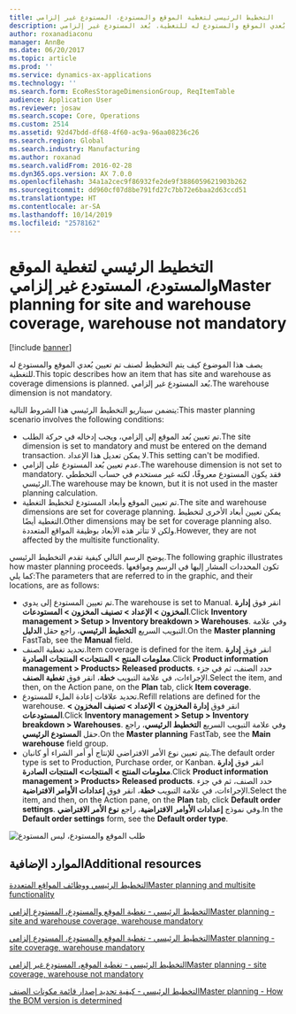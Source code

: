 ```yaml
---
title: التخطيط الرئيسي لتغطية الموقع والمستودع، المستودع غير إلزامي
description: يصف هذا الموضوع كيف يتم التخطيط لصنف تم تعيين بُعدي الموقع والمستودع له للتغطية. بُعد المستودع غير إلزامي.
author: roxanadiaconu
manager: AnnBe
ms.date: 06/20/2017
ms.topic: article
ms.prod: ''
ms.service: dynamics-ax-applications
ms.technology: ''
ms.search.form: EcoResStorageDimensionGroup, ReqItemTable
audience: Application User
ms.reviewer: josaw
ms.search.scope: Core, Operations
ms.custom: 2514
ms.assetid: 92d47bdd-df68-4f60-ac9a-96aa08236c26
ms.search.region: Global
ms.search.industry: Manufacturing
ms.author: roxanad
ms.search.validFrom: 2016-02-28
ms.dyn365.ops.version: AX 7.0.0
ms.openlocfilehash: 34a1a2cec9f86932fe2de9f3886059621903b262
ms.sourcegitcommit: dd960cf07d8be791fd27c7bb72e6baa2d63ccd51
ms.translationtype: HT
ms.contentlocale: ar-SA
ms.lasthandoff: 10/14/2019
ms.locfileid: "2578162"
---
```

# <a name="master-planning-for-site-and-warehouse-coverage-warehouse-not-mandatory"></a><span data-ttu-id="21574-104">التخطيط الرئيسي لتغطية الموقع والمستودع، المستودع غير إلزامي</span><span class="sxs-lookup"><span data-stu-id="21574-104">Master planning for site and warehouse coverage, warehouse not mandatory</span></span>

[!include [banner](../includes/banner.md)]

<span data-ttu-id="21574-105">يصف هذا الموضوع كيف يتم التخطيط لصنف تم تعيين بُعدي الموقع والمستودع له للتغطية.</span><span class="sxs-lookup"><span data-stu-id="21574-105">This topic describes how an item that has site and warehouse as coverage dimensions is planned.</span></span> <span data-ttu-id="21574-106">بُعد المستودع غير إلزامي.</span><span class="sxs-lookup"><span data-stu-id="21574-106">The warehouse dimension is not mandatory.</span></span>

<span data-ttu-id="21574-107">يتضمن سيناريو التخطيط الرئيسي هذا الشروط التالية:</span><span class="sxs-lookup"><span data-stu-id="21574-107">This master planning scenario involves the following conditions:</span></span>

-   <span data-ttu-id="21574-108">تم تعيين بُعد الموقع إلى إلزامي، ويجب إدخاله في حركة الطلب.</span><span class="sxs-lookup"><span data-stu-id="21574-108">The site dimension is set to mandatory and must be entered on the demand transaction.</span></span> <span data-ttu-id="21574-109">لا يمكن تعديل هذا الإعداد.</span><span class="sxs-lookup"><span data-stu-id="21574-109">This setting can't be modified.</span></span>
-   <span data-ttu-id="21574-110">عدم تعيين بُعد المستودع على إلزامي.</span><span class="sxs-lookup"><span data-stu-id="21574-110">The warehouse dimension is not set to mandatory.</span></span> <span data-ttu-id="21574-111">فقد يكون المستودع معروفًا، لكنه غير مستخدم في حساب التخططي الرئيسي.</span><span class="sxs-lookup"><span data-stu-id="21574-111">The warehouse may be known, but it is not used in the master planning calculation.</span></span>
-   <span data-ttu-id="21574-112">تم تعيين الموقع وأبعاد المستودع لتخطيط التغطية.</span><span class="sxs-lookup"><span data-stu-id="21574-112">The site and warehouse dimensions are set for coverage planning.</span></span> <span data-ttu-id="21574-113">يمكن تعيين أبعاد الأخرى لتخطيط التغطية أيضًا.</span><span class="sxs-lookup"><span data-stu-id="21574-113">Other dimensions may be set for coverage planning also.</span></span> <span data-ttu-id="21574-114">ولكن لا تتأثر هذه الأبعاد بوظيفة المواقع المتعددة.</span><span class="sxs-lookup"><span data-stu-id="21574-114">However, they are not affected by the multisite functionality.</span></span>

<span data-ttu-id="21574-115">يوضح الرسم التالي كيفية تقدم التخطيط الرئيسي.</span><span class="sxs-lookup"><span data-stu-id="21574-115">The following graphic illustrates how master planning proceeds.</span></span> <span data-ttu-id="21574-116">تكون المحددات المشار إليها في الرسم ومواقعها كما يلي:</span><span class="sxs-lookup"><span data-stu-id="21574-116">The parameters that are referred to in the graphic, and their locations, are as follows:</span></span>
-   <span data-ttu-id="21574-117">تم تعيين المستودع إلى يدوي.</span><span class="sxs-lookup"><span data-stu-id="21574-117">The warehouse is set to Manual.</span></span> <span data-ttu-id="21574-118">انقر فوق **إدارة المخزون &gt; الإعداد &gt; تصنيف المخزون &gt; المستودعات**.</span><span class="sxs-lookup"><span data-stu-id="21574-118">Click **Inventory management &gt; Setup &gt; Inventory breakdown &gt; Warehouses**.</span></span> <span data-ttu-id="21574-119">وفي علامة التبويب السريع **التخطيط الرئيسي**، راجع حقل **الدليل**.</span><span class="sxs-lookup"><span data-stu-id="21574-119">On the **Master planning** FastTab, see the **Manual** field.</span></span>
-   <span data-ttu-id="21574-120">تحديد تغطية الصنف.</span><span class="sxs-lookup"><span data-stu-id="21574-120">Item coverage is defined for the item.</span></span> <span data-ttu-id="21574-121">انقر فوق **إدارة معلومات المنتج &gt; المنتجات&gt; المنتجات الصادرة**.</span><span class="sxs-lookup"><span data-stu-id="21574-121">Click **Product information management &gt; Products&gt; Released products**.</span></span> <span data-ttu-id="21574-122">حدد الصنف، ثم في جزء الإجراءات، في علامة التبويب **خطة**، انقر فوق **تغطية الصنف**.</span><span class="sxs-lookup"><span data-stu-id="21574-122">Select the item, and then, on the Action pane, on the **Plan** tab, click **Item coverage**.</span></span>
-   <span data-ttu-id="21574-123">تحديد علاقات إعادة الملء للمستودع.</span><span class="sxs-lookup"><span data-stu-id="21574-123">Refill relations are defined for the warehouse.</span></span> <span data-ttu-id="21574-124">انقر فوق **إدارة المخزون &gt; الإعداد &gt; تصنيف المخزون &gt; المستودعات**.</span><span class="sxs-lookup"><span data-stu-id="21574-124">Click **Inventory management &gt; Setup &gt; Inventory breakdown &gt; Warehouses**.</span></span> <span data-ttu-id="21574-125">وفي علامة التبويب السريع **التخطيط الرئيسي**، راجع حقل **المستودع الرئيسي**.</span><span class="sxs-lookup"><span data-stu-id="21574-125">On the **Master planning** FastTab, see the **Main warehouse** field group.</span></span>
-   <span data-ttu-id="21574-126">يتم تعيين نوع الأمر الافتراضي للإنتاج أو أمر الشراء أو كانبان.</span><span class="sxs-lookup"><span data-stu-id="21574-126">The default order type is set to Production, Purchase order, or Kanban.</span></span> <span data-ttu-id="21574-127">انقر فوق **إدارة معلومات المنتج &gt; المنتجات&gt; المنتجات الصادرة**.</span><span class="sxs-lookup"><span data-stu-id="21574-127">Click **Product information management &gt; Products&gt; Released products**.</span></span> <span data-ttu-id="21574-128">حدد الصنف، ثم في جزء الإجراءات، في علامة التبويب **خطة**، انقر فوق **إعدادات الأوامر الافتراضية**.</span><span class="sxs-lookup"><span data-stu-id="21574-128">Select the item, and then, on the Action pane, on the **Plan** tab, click **Default order settings**.</span></span> <span data-ttu-id="21574-129">وفي نموذج **إعدادات الأوامر الافتراضية**، راجع **نوع الأمر الافتراضي**.</span><span class="sxs-lookup"><span data-stu-id="21574-129">In the **Default order settings** form, see the **Default order type**.</span></span>

![طلب الموقع والمستودع، ليس المستودع](./media/multisitedemandexplosionscenarioforsiteandwarehousecoveragewarehousenotmandatory.jpg)



<a name="additional-resources"></a><span data-ttu-id="21574-131">الموارد الإضافية</span><span class="sxs-lookup"><span data-stu-id="21574-131">Additional resources</span></span>
--------

[<span data-ttu-id="21574-132">التخطيط الرئيسي ووظائف المواقع المتعددة</span><span class="sxs-lookup"><span data-stu-id="21574-132">Master planning and multisite functionality</span></span>](master-plan-multisite-functionality.md)

[<span data-ttu-id="21574-133">التخطيط الرئيسي - تغطية الموقع والمستودع، المستودع إلزامي</span><span class="sxs-lookup"><span data-stu-id="21574-133">Master planning - site and warehouse coverage, warehouse mandatory</span></span>](master-plan-site-warehouse-coverage-warehouse-mandatory.md)

[<span data-ttu-id="21574-134">التخطيط الرئيسي - تغطية الموقع والمستودع، المستودع إلزامي</span><span class="sxs-lookup"><span data-stu-id="21574-134">Master planning - site coverage, warehouse mandatory</span></span>](master-plan-site-coverage-warehouse-mandatory.md)

[<span data-ttu-id="21574-135">التخطيط الرئيسي - تغطية الموقع، المستودع غير إلزامي</span><span class="sxs-lookup"><span data-stu-id="21574-135">Master planning - site coverage, warehouse not mandatory</span></span>](master-plan-site-coverage-warehouse-not-mandatory.md)

[<span data-ttu-id="21574-136">التخطيط الرئيسي - كيفية تحديد إصدار قائمة مكونات الصنف</span><span class="sxs-lookup"><span data-stu-id="21574-136">Master planning - How the BOM version is determined</span></span>](master-plan-bom-version-determined.md)



